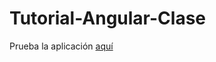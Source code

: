 # Tutorial-Angular-Clase

Prueba la aplicación [aquí](https://chaanchess.github.io/Tutorial-Angular-Clase/)

